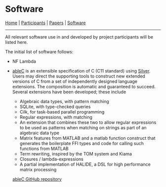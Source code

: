 # Software

[Home](README.md) | [Participants](participants.md) | [Papers](papers.md) | [Software](software.md)

------

All relevant software use in and developed by project participants
will be listed here.

The initial list of software follows:

- NF Lambda

- [ableC](https://melt.cs.umn.edu/ableC/) is an extensible
  specification of C (C11 standard) using
  [Silver](https://melt.cs.umn.edu/silver/). Users may direct the
  supporting tools to construct new extended versions of C from a set
  of independently designed language extensions. The composition is
  automatic and guaranteed to succeed. Several extensions have been
  developed; these include
  - Algebraic data types, with pattern matching
  - SQLite, with type-checked queries
  - Cilk, for task-based parallel programming
  - Regular expressions, with matching
  - An extension that combines these two to allow regular expressions to be used as patterns when matching on strings as part of an algebraic data type
  - Matrix features from MATLAB and a matlab function construct that generates the boilerplate FFI types and code for calling such functions from MATLAB
  - Term rewriting, inspired by the TOM system and Kiama
  - Closures / lambda-expressions
  - A partial implementation of HALIDE, a DSL for high performance matrix processing
 
  [ableC GitHub repository](https://github.com/melt-umn/ableC)
